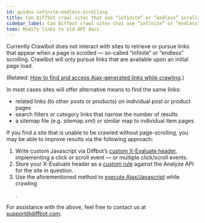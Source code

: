 ```yaml
---
id: guides-infinite-endless-scrolling
title: Can Diffbot crawl sites that use “infinite” or “endless” scrolling?
sidebar_label: Can Diffbot crawl sites that use “infinite” or “endless” scrolling?
todo: Modify links to old API docs
---
```


<div class="entry-content">
		<p>Currently Crawlbot does not interact with sites to retrieve or pursue links that appear when a page is scrolled — so-called “infinite” or “endless” scrolling. Crawlbot will only pursue links that are available upon an initial page load.</p>
<p>(Related: <a href="guides-crawling-ajax-generated-links">How to find and access Ajax-generated links while crawling</a>.)</p>
<p>In most cases sites will offer alternative means to find the same links:</p>
<ul>
<li>related links (to other posts or products) on individual post or product pages</li>
<li>search filters or category links that narrow the number of results</li>
<li>a sitemap file (e.g. sitemap.xml) or similar map to individual item pages</li>
</ul>
<p>If you find a site that is unable to be crawled without page-scrolling, you may be able to improve results via the following approach:</p>
<ol>
<li>Write custom Javascript via Diffbot’s <a href="https://www.diffbot.com/dev/docs/analyze/#customheaders">custom X-Evaluate header</a>, implementing a click or scroll event — or multiple click/scroll events.</li>
<li>Store your X-Evaluate header as a <a href="https://www.diffbot.com/dev/docs/custom/managing/">custom rule</a> against the Analyze API for the site in question.</li>
<li>Use the aforementioned method to <a href="guides-crawling-ajax-generated-links">execute Ajax/Javascript</a> while crawling</li>
<p>.
</p>
</ol>
<p>For assistance with the above, feel free to contact us at <a href="mailto:support@diffbot.com">support@diffbot.com</a>.</p>
			</div>
